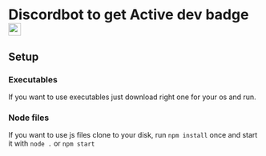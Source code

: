 # Discordbot to get Active dev badge <img src="https://user-images.githubusercontent.com/41925758/209482827-de331206-8943-4d7b-8742-2e795b49b412.png" height="25" width="25">

## Setup

### Executables
If you want to use executables just download right one for your os and run.

### Node files
If you want to use js files clone to your disk, run ``npm install`` once and start it with ``node .`` or ``npm start``
